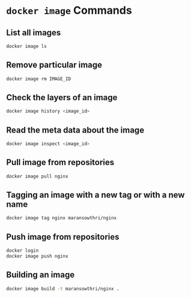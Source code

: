 # `docker image` Commands

## List all images

```bash
docker image ls
```

## Remove particular image

```bash
docker image rm IMAGE_ID
```

## Check the layers of an image

```bash
docker image history <image_id> 
```

## Read the meta data about the image

```bash
docker image inspect <image_id>
```

## Pull image from repositories

```bash
docker image pull nginx
```

## Tagging an image with a new tag or with a new name

```bash
docker image tag nginx maransowthri/nginx
```

## Push image from repositories

```bash
docker login
docker image push nginx
```

## Building an image

```bash
docker image build -t maransowthri/nginx .
```
